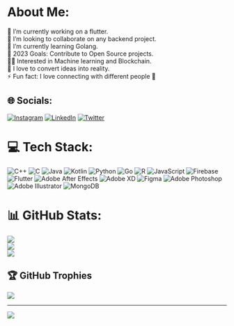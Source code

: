 # About Me:
🔭 I’m currently working on a flutter.<br>👯 I’m looking to collaborate on any backend project.<br>🌱 I’m currently learning Golang.<br>🥅 2023 Goals: Contribute to Open Source projects.<br>👩‍💻 Interested in Machine learning and Blockchain.<br>📝 I love to convert ideas into reality.<br>⚡ Fun fact: I love connecting with different people 🙌


## 🌐 Socials:
[![Instagram](https://img.shields.io/badge/Instagram-%23E4405F.svg?logo=Instagram&logoColor=white)](https://instagram.com/aryaman_awasthi) [![LinkedIn](https://img.shields.io/badge/LinkedIn-%230077B5.svg?logo=linkedin&logoColor=white)](https://linkedin.com/in/aryaman-awasthi) [![Twitter](https://img.shields.io/badge/Twitter-%231DA1F2.svg?logo=Twitter&logoColor=white)](https://twitter.com/aryamanawasthi_) 

# 💻 Tech Stack:
![C++](https://img.shields.io/badge/c++-%2300599C.svg?style=for-the-badge&logo=c%2B%2B&logoColor=white) ![C](https://img.shields.io/badge/c-%2300599C.svg?style=for-the-badge&logo=c&logoColor=white) ![Java](https://img.shields.io/badge/java-%23ED8B00.svg?style=for-the-badge&logo=java&logoColor=white) ![Kotlin](https://img.shields.io/badge/kotlin-%230095D5.svg?style=for-the-badge&logo=kotlin&logoColor=white) ![Python](https://img.shields.io/badge/python-3670A0?style=for-the-badge&logo=python&logoColor=ffdd54) ![Go](https://img.shields.io/badge/go-%2300ADD8.svg?style=for-the-badge&logo=go&logoColor=white) ![R](https://img.shields.io/badge/r-%23276DC3.svg?style=for-the-badge&logo=r&logoColor=white) ![JavaScript](https://img.shields.io/badge/javascript-%23323330.svg?style=for-the-badge&logo=javascript&logoColor=%23F7DF1E) ![Firebase](https://img.shields.io/badge/firebase-%23039BE5.svg?style=for-the-badge&logo=firebase) ![Flutter](https://img.shields.io/badge/Flutter-%2302569B.svg?style=for-the-badge&logo=Flutter&logoColor=white) ![Adobe After Effects](https://img.shields.io/badge/Adobe%20After%20Effects-9999FF.svg?style=for-the-badge&logo=Adobe%20After%20Effects&logoColor=white) ![Adobe XD](https://img.shields.io/badge/Adobe%20XD-470137?style=for-the-badge&logo=Adobe%20XD&logoColor=#FF61F6) 	![Figma](https://img.shields.io/badge/figma-%23F24E1E.svg?style=for-the-badge&logo=figma&logoColor=white) ![Adobe Photoshop](https://img.shields.io/badge/adobephotoshop-%2331A8FF.svg?style=for-the-badge&logo=adobephotoshop&logoColor=white) ![Adobe Illustrator](https://img.shields.io/badge/adobeillustrator-%23FF9A00.svg?style=for-the-badge&logo=adobeillustrator&logoColor=white) ![MongoDB](https://img.shields.io/badge/MongoDB-%234ea94b.svg?style=for-the-badge&logo=mongodb&logoColor=white)
# 📊 GitHub Stats:
![](https://github-readme-stats.vercel.app/api?username=aryaman-awasthi&theme=dark&hide_border=false&include_all_commits=true&count_private=true)<br/>
![](https://github-readme-streak-stats.herokuapp.com/?user=aryaman-awasthi&theme=dark&hide_border=false)<br/>
![](https://github-readme-stats.vercel.app/api/top-langs/?username=aryaman-awasthi&theme=dark&hide_border=false&include_all_commits=true&count_private=true&layout=compact)

## 🏆 GitHub Trophies
![](https://github-profile-trophy.vercel.app/?username=aryaman-awasthi&theme=radical&no-frame=false&no-bg=true&margin-w=4)

---
[![](https://visitcount.itsvg.in/api?id=aryaman-awasthi&icon=0&color=0)](https://visitcount.itsvg.in)

